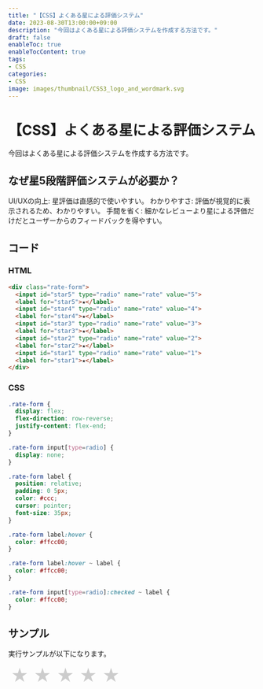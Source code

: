 ```yaml
---
title: "【CSS】よくある星による評価システム"
date: 2023-08-30T13:00:00+09:00
description: "今回はよくある星による評価システムを作成する方法です。"
draft: false
enableToc: true
enableTocContent: true
tags: 
- CSS
categories: 
- CSS
image: images/thumbnail/CSS3_logo_and_wordmark.svg
---
```


# 【CSS】よくある星による評価システム
今回はよくある星による評価システムを作成する方法です。

## なぜ星5段階評価システムが必要か？
UI/UXの向上: 星評価は直感的で使いやすい。
わかりやすさ: 評価が視覚的に表示されるため、わかりやすい。
手間を省く: 細かなレビューより星による評価だけだとユーザーからのフィードバックを得やすい。

## コード

### HTML
```html
<div class="rate-form">
  <input id="star5" type="radio" name="rate" value="5">
  <label for="star5">★</label>
  <input id="star4" type="radio" name="rate" value="4">
  <label for="star4">★</label>
  <input id="star3" type="radio" name="rate" value="3">
  <label for="star3">★</label>
  <input id="star2" type="radio" name="rate" value="2">
  <label for="star2">★</label>
  <input id="star1" type="radio" name="rate" value="1">
  <label for="star1">★</label>
</div>
```

### CSS
```css
.rate-form {
  display: flex;
  flex-direction: row-reverse;
  justify-content: flex-end;
}

.rate-form input[type=radio] {
  display: none;
}

.rate-form label {
  position: relative;
  padding: 0 5px;
  color: #ccc;
  cursor: pointer;
  font-size: 35px;
}

.rate-form label:hover {
  color: #ffcc00;
}

.rate-form label:hover ~ label {
  color: #ffcc00;
}

.rate-form input[type=radio]:checked ~ label {
  color: #ffcc00;
}
```

## サンプル
実行サンプルが以下になります。
<div class="rate-form">
  <input id="star5" type="radio" name="rate" value="5">
  <label for="star5">★</label>
  <input id="star4" type="radio" name="rate" value="4">
  <label for="star4">★</label>
  <input id="star3" type="radio" name="rate" value="3">
  <label for="star3">★</label>
  <input id="star2" type="radio" name="rate" value="2">
  <label for="star2">★</label>
  <input id="star1" type="radio" name="rate" value="1">
  <label for="star1">★</label>
</div>

<style>
.rate-form {
  display: flex;
  flex-direction: row-reverse;
  justify-content: flex-end;
}

.rate-form input[type=radio] {
  display: none;
}

.rate-form label {
  position: relative;
  padding: 0 5px;
  color: #ccc;
  cursor: pointer;
  font-size: 35px;
}

.rate-form label:hover {
  color: #ffcc00;
}

.rate-form label:hover ~ label {
  color: #ffcc00;
}

.rate-form input[type=radio]:checked ~ label {
  color: #ffcc00;
}
</style>
